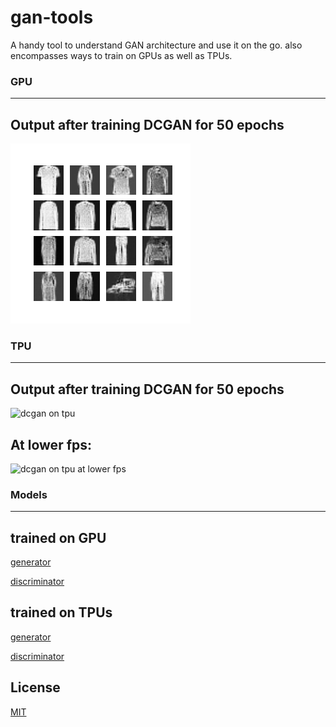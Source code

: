 # gan-tools
A handy tool to understand GAN architecture and use it on the go. also encompasses ways to train on GPUs as well as TPUs.

### GPU
----
Output after training DCGAN for 50 epochs
----
![dcgan on gpu](https://github.com/ravis2114/gan-tools/blob/main/output/dcgan.gif)

### TPU
----
Output after training DCGAN for 50 epochs
----
![dcgan on tpu](https://github.com/ravis2114/gan-tools/blob/main/output/dcgan_tpu.gif)

At lower fps:
----
![dcgan on tpu at lower fps](https://github.com/ravis2114/gan-tools/blob/main/output/dcgan_tpu_fps.gif)

### Models
----
trained on GPU
----
[generator][link5]

[discriminator][link4]

trained on TPUs
----
[generator][link7]

[discriminator][link6]

License
--
[MIT][link1]


[link1]: <https://github.com/ravis2114/gan-tools/blob/main/LICENSE>
[link4]: <https://github.com/ravis2114/gan-tools/blob/main/models/GPU/discriminator.h5>
[link5]: <https://github.com/ravis2114/gan-tools/blob/main/models/GPU/generator.h5>
[link6]: <https://github.com/ravis2114/gan-tools/blob/main/models/TPU/discriminator_tpu.h5>
[link7]: <https://github.com/ravis2114/gan-tools/blob/main/models/TPU/generator_tpu.h5>
